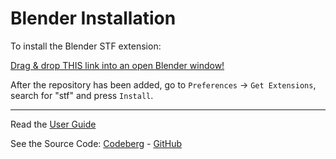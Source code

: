 # Blender Installation

To install the Blender STF extension:<br>
<!--**[Drag & drop THIS link into an open Blender window!](https://github.com/emperorofmars/stf_blender/releases/download/v0.0.9/stf_blender-0.0.9.zip?repository=https://blender.stfform.at&blender_version_min=4.4.0)**-->
<a class="drag-button" href="https://github.com/emperorofmars/stf_blender/releases/download/v0.0.11/stf_blender-0.0.11.zip?repository=https://blender.stfform.at&blender_version_min=4.4.0"><span>Drag & drop THIS link into an open Blender window!</span><a>

After the repository has been added, go to `Preferences` → `Get Extensions`, search for "stf" and press `Install`. 

---

Read the [User Guide](../guides/blender)

See the Source Code: [Codeberg](https://codeberg.org/emperorofmars/stf_blender) - [GitHub](https://github.com/emperorofmars/stf_blender)
